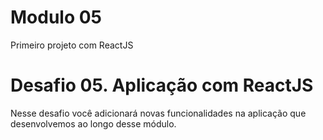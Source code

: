 # Modulo 05

Primeiro projeto com ReactJS

# Desafio 05. Aplicação com ReactJS

Nesse desafio você adicionará novas funcionalidades na aplicação que desenvolvemos ao longo desse módulo.

